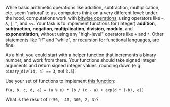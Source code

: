 While basic arithmetic operations like addition, subtraction, multiplication, etc. seem 'natural' to us, computers think on a very different level: under the hood, computations work with [bitwise operations](http://en.wikipedia.org/wiki/Bitwise_operation), using operators like `~`, `&`, `|`, `^`, and `<<`. Your task is to implement functions for (integer) **addition**, **subtraction**, **negation**, **multiplication**, **division**, **modulo**, and **exponentiation**, without using any "high-level" operators like `+` and `*`. Other statements like "if" and "while", or recursion for functional languages, are fine.

As a hint, you could start with a helper function that increments a binary number, and work from there. Your functions should take signed integer arguments and return signed integer values, rounding down (e.g. `binary_div(14, 4) == 3`, not `3.5`).

Use your set of functions to implement [this function](http://i.imgur.com/ENkWO.png):

    f(a, b, c, d, e) = (a % e) * (b / (c - a) + exp(d * (-b), e))

What is the result of `f(50, -40, 300, 2, 3)`?